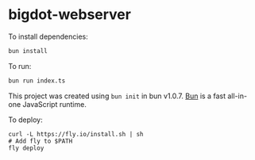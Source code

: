 # bigdot-webserver

To install dependencies:

```bash
bun install
```

To run:

```bash
bun run index.ts
```

This project was created using `bun init` in bun v1.0.7. [Bun](https://bun.sh) is a fast all-in-one JavaScript runtime.

To deploy:
```
curl -L https://fly.io/install.sh | sh
# Add fly to $PATH
fly deploy
```